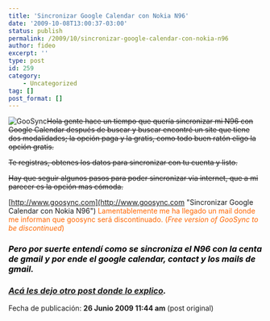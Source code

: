 ```yaml
---
title: 'Sincronizar Google Calendar con Nokia N96'
date: '2009-10-08T13:00:37-03:00'
status: publish
permalink: /2009/10/sincronizar-google-calendar-con-nokia-n96
author: fideo
excerpt: ''
type: post
id: 259
category:
    - Uncategorized
tag: []
post_format: []
---
```

![](https://www.goosync.com/images/goosync_logo.jpg "GooSync ")<span style="text-decoration: line-through;">Hola gente hace un tiempo que quería sincronizar mi N96 con Google Calendar después de buscar y buscar encontré un site que tiene dos modalidades; la opción paga y la gratis, como todo buen ratón eligo la opción gratis.</span>

<span style="text-decoration: line-through;">Te registras, obtenes los datos para sincronizar con tu cuenta y listo.</span>

<span style="text-decoration: line-through;">Hay que seguir algunos pasos para poder sincronizar via internet, que a mi parecer es la opción mas cómoda.</span>

[http://www.goosync.com](http://www.goosync.com "Sincronizar Google Calendar con Nokia N96") <span style="color: #ff6600;">Lamentablemente me ha llegado un mail donde me informan que goosync será discontinuado. (*Free version of GooSync to be discontinued*)</span>

### <span style="color: #ff6600;">*<span style="color: #000000;">**Pero por suerte entendí como se sincroniza el N96 con la centa de gmail y por ende el google calendar, contact y los mails de gmail.**</span>*</span>

### <span style="color: #ff6600;">*<span style="color: #000000;">**[Acá les dejo otro post donde lo explico](http://www.fideox.com.ar/2010/01/18/sincronizar-n96-con-google-calendar-y-contactos/ "Sincronizar Google con Nokia N96").** </span>*</span>

<span id="timestamp">Fecha de publicación: **26 Junio 2009 11:44 am** (post original)  
</span>